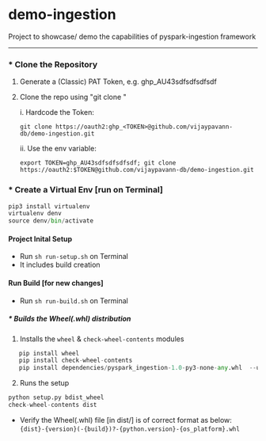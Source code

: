 # demo-ingestion
Project to showcase/ demo the capabilities of pyspark-ingestion framework  

---
### * Clone the Repository
1. Generate a (Classic) PAT Token, e.g. ghp_AU43sdfsdfsdfsdf

2. Clone the repo using "git clone <URL>"

   i. Hardcode the Token:

      `git clone https://oauth2:ghp_<TOKEN>@github.com/vijaypavann-db/demo-ingestion.git`
     
   ii. Use the env variable: 
   
      `export TOKEN=ghp_AU43sdfsdfsdfsdf;
      git clone https://oauth2:$TOKEN@github.com/vijaypavann-db/demo-ingestion.git`

### * Create a Virtual Env [run  on Terminal]
```python
pip3 install virtualenv
virtualenv denv
source denv/bin/activate
```
#### Project Inital Setup
* Run `sh run-setup.sh` on Terminal
* It includes build creation 

#### Run Build [for new changes]
* Run `sh run-build.sh` on Terminal

##### * Builds the Wheel(.whl) distribution
1. Installs the `wheel` & `check-wheel-contents` modules
 ```python
    pip install wheel
    pip install check-wheel-contents
    pip install dependencies/pyspark_ingestion-1.0-py3-none-any.whl  --upgrade --target .
 ```
2. Runs the setup
```python
python setup.py bdist_wheel 
check-wheel-contents dist
```

* Verify the Wheel(.whl) file [in dist/] is of correct format as below: 
`{dist}-{version}(-{build})?-{python.version}-{os_platform}.whl`